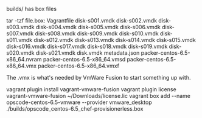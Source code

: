 builds/ has box files

tar -tzf file.box:
Vagrantfile
disk-s001.vmdk
disk-s002.vmdk
disk-s003.vmdk
disk-s004.vmdk
disk-s005.vmdk
disk-s006.vmdk
disk-s007.vmdk
disk-s008.vmdk
disk-s009.vmdk
disk-s010.vmdk
disk-s011.vmdk
disk-s012.vmdk
disk-s013.vmdk
disk-s014.vmdk
disk-s015.vmdk
disk-s016.vmdk
disk-s017.vmdk
disk-s018.vmdk
disk-s019.vmdk
disk-s020.vmdk
disk-s021.vmdk
disk.vmdk
metadata.json
packer-centos-6.5-x86_64.nvram
packer-centos-6.5-x86_64.vmsd
packer-centos-6.5-x86_64.vmx
packer-centos-6.5-x86_64.vmxf


The .vmx is what's needed by VmWare Fusion to start something up with.

vagrant plugin install vagrant-vmware-fusion
vagrant plugin license vagrant-vmware-fusion ~/Downloads/license.lic
vagrant box add --name opscode-centos-6.5-vmware --provider vmware_desktop ./builds/opscode_centos-6.5_chef-provisionerless.box
